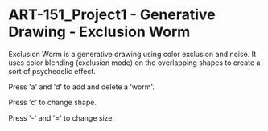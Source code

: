 # ART-151_Project1 - Generative Drawing - Exclusion Worm

Exclusion Worm is a generative drawing using color exclusion and noise. It uses color blending (exclusion mode) on the overlapping shapes to create a sort of psychedelic effect. 

Press 'a' and 'd' to add and delete a 'worm'. 

Press 'c' to change shape. 

Press '-' and '=' to change size.
